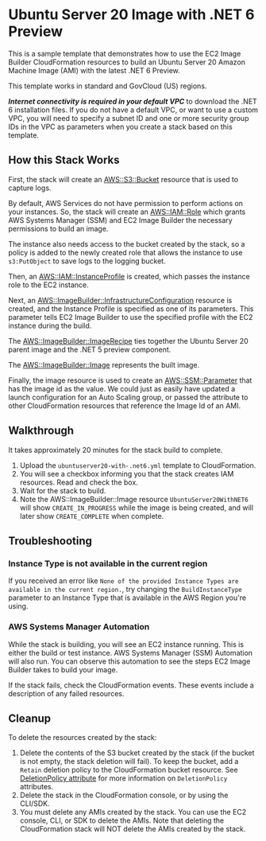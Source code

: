 # Ubuntu Server 20 Image with .NET 6 Preview

This is a sample template that demonstrates how to use the EC2 Image Builder CloudFormation resources to build an Ubuntu Server 20 Amazon Machine Image (AMI) with the latest .NET 6 Preview.

This template works in standard and GovCloud (US) regions.

***Internet connectivity is required in your default VPC*** to download the .NET 6 installation files. If you do not have a default VPC, or want to use a custom VPC, you will need to specify a subnet ID and one or more security group IDs in the VPC as parameters when you create a stack based on this template.

## How this Stack Works

First, the stack will create an [AWS::S3::Bucket](https://docs.aws.amazon.com/AWSCloudFormation/latest/UserGuide/aws-properties-s3-bucket.html) resource that is used to capture logs.

By default, AWS Services do not have permission to perform actions on your instances. So, the stack will create an [AWS::IAM::Role](https://docs.aws.amazon.com/AWSCloudFormation/latest/UserGuide/aws-resource-iam-role.html) which grants AWS Systems Manager (SSM) and EC2 Image Builder the necessary permissions to build an image.

The instance also needs access to the bucket created by the stack, so a policy is added to the newly created role that allows the instance to use ```s3:PutObject``` to save logs to the logging bucket.

Then, an [AWS::IAM::InstanceProfile](https://docs.aws.amazon.com/AWSCloudFormation/latest/UserGuide/aws-resource-iam-instanceprofile.html) is created, which passes the instance role to the EC2 instance.

Next, an [AWS::ImageBuilder::InfrastructureConfiguration](https://docs.aws.amazon.com/AWSCloudFormation/latest/UserGuide/aws-resource-imagebuilder-infrastructureconfiguration.html) resource is created, and the Instance Profile is specified as one of its parameters. This parameter tells EC2 Image Builder to use the specified profile with the EC2 instance during the build.

The [AWS::ImageBuilder::ImageRecipe](https://docs.aws.amazon.com/AWSCloudFormation/latest/UserGuide/aws-resource-imagebuilder-imagerecipe.html) ties together the Ubuntu Server 20 parent image and the .NET 5 preview component.

The [AWS::ImageBuilder::Image](https://docs.aws.amazon.com/AWSCloudFormation/latest/UserGuide/aws-resource-imagebuilder-image.html) represents the built image.

Finally, the image resource is used to create an [AWS::SSM::Parameter](https://docs.aws.amazon.com/AWSCloudFormation/latest/UserGuide/aws-resource-ssm-parameter.html) that has the image id as the value. We could just as easily have updated a launch configuration for an Auto Scaling group, or passed the attribute to other CloudFormation resources that reference the Image Id of an AMI.

## Walkthrough

It takes approximately 20 minutes for the stack build to complete.

1. Upload the ```ubuntuserver20-with-.net6.yml``` template to CloudFormation.
2. You will see a checkbox informing you that the stack creates IAM resources. Read and check the box.
3. Wait for the stack to build.
4. Note the AWS::ImageBuilder::Image resource ```UbuntuServer20WithNET6``` will show ```CREATE_IN_PROGRESS``` while the image is being created, and will later show ```CREATE_COMPLETE``` when complete.

## Troubleshooting

### Instance Type is not available in the current region

If you received an error like `None of the provided Instance Types are available in the current region.`, try changing the `BuildInstanceType` parameter to an Instance Type that is available in the AWS Region you're using.

### AWS Systems Manager Automation

While the stack is building, you will see an EC2 instance running. This is either the build or test instance. AWS Systems Manager (SSM) Automation will also run. You can observe this automation to see the steps EC2 Image Builder takes to build your image.

If the stack fails, check the CloudFormation events. These events include a description of any failed resources.

## Cleanup

To delete the resources created by the stack:

1. Delete the contents of the S3 bucket created by the stack (if the bucket is not empty, the stack deletion will fail). To keep the bucket, add a ```Retain``` deletion policy to the CloudFormation bucket resource. See [DeletionPolicy attribute](https://docs.aws.amazon.com/AWSCloudFormation/latest/UserGuide/aws-attribute-deletionpolicy.html) for more information on ```DeletionPolicy``` attributes.
2. Delete the stack in the CloudFormation console, or by using the CLI/SDK.
3. You must delete any AMIs created by the stack. You can use the EC2 console, CLI, or SDK to delete the AMIs. Note that deleting the CloudFormation stack will NOT delete the AMIs created by the stack.
